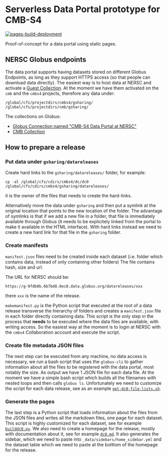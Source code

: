 #  Serverless Data Portal prototype for CMB-S4

[![pages-build-deployment](https://github.com/CMB-S4/serverless-data-portal-cmb-s4/actions/workflows/pages/pages-build-deployment/badge.svg)](https://github.com/CMB-S4/serverless-data-portal-cmb-s4/actions/workflows/pages/pages-build-deployment)

Proof-of-concept for a data portal using static pages.

## NERSC Globus endpoints

The data portal supports having datasets stored on different Globus Endpoints, as long as they support HTTPS access (so that people can download data directly).
The easiest way is to host data at NERSC and activate a [Guest Collection](https://docs.nersc.gov/services/globus/#guest-collections).
At the moment we have them activated on the `cmb` and the `cmbs4` projects,
therefore any data under:

    /global/cfs/projectdirs/cmbs4/gsharing/
    /global/cfs/projectdirs/cmb/gsharing/

The collections on Globus:

* [Globus Connection named "CMB-S4 Data Portal at NERSC"](https://app.globus.org/file-manager/collections/c9dc477a-3db5-4946-874d-a5dc7efcabcf/)
* [CMB Collection](https://app.globus.org/file-manager/collections/53b2a147-ae9d-4bbf-9d18-3b46d133d4bb/overview)

## How to prepare a release

### Put data under `gsharing/datareleases`

Create hard links to the `gsharing/datareleases/` folder, for example:

    cp -al /global/cfs/cdirs/cmbs4/dc/dc0 /global/cfs/cdirs/cmbs4/gsharing/datareleases/

it is the owner of the files that needs to create the hard-links.

Alternatively move the data under `gsharing` and then put a symlink at the original location that points to the new location of the folder.
The advantage of symlinks is that if we add a new file in a folder, that file is immediately available through Globus (it needs to be explicitely linked from the portal to make it available in the HTML interface). With hard links instead we need to create a new hard link for that file in the `gsharing` folder.

### Create manifests

`manifest.json` files need to be created inside each dataset (i.e. folder which contains data, instead of only containing other folders)
The file contains hash, size and url.

The URL for NERSC should be:

    https://g-9fdb0b.6b7bd8.0ec8.data.globus.org/datareleases/xxx

there `xxx` is the name of the release.

`makemanifest.py` is the Python script that executed at the root of a data release transverse the hierarchy of folders and creates a `manifest.json` file in each folder directly containing data.
This script is the only step in the process that **needs** to be executed where the data files are available, with writing access. So the easiest way at the moment is to login at NERSC with the `cmbs4` Collaboration account and execute the script.

### Create file metadata JSON files

The next step can be executed from any machine, no data access is necessary, we run a bash script that uses the `globus-cli` to gather information about all the files to be registered with the data portal, most notably the size.
As output we have 1 JSON file for each data file.
At the moment we have a simple bash script which builds all the filenames with nested loops and then calls `globus ls`.
Unfortunately we need to customize the script for each data release, see as an example [`get-dc0-file-lists.sh`](./get-dc0-file-lists.sh).

### Generate the pages

The last step is a Python script that loads information about the files from the JSON files and writes all the markdown files, one page for each dataset.
This script is highly customized for each dataset, see for example [`builddc0.py`](./builddc0.py).
We also need to create a homepage for the release, mostly with documentation about it, see for example [`dc0.md`](./dc0.md).
It also generates the sidebar, which we need to paste into `_data/sidebars/home_sidebar.yml` and the dataset table which we need to paste at the botttom of the homepage for the release.
